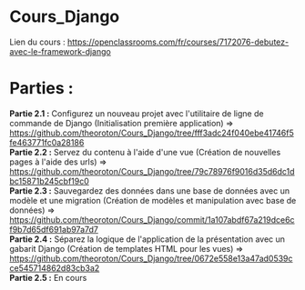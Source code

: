 # Cours_Django

Lien du cours : https://openclassrooms.com/fr/courses/7172076-debutez-avec-le-framework-django

# Parties :

__Partie 2.1 :__ Configurez un nouveau projet avec l'utilitaire de ligne de commande de Django (Initialisation première application) => https://github.com/theoroton/Cours_Django/tree/fff3adc24f040ebe41746f5fe463771fc0a28186  
__Partie 2.2 :__ Servez du contenu à l'aide d'une vue (Création de nouvelles pages à l'aide des urls) => https://github.com/theoroton/Cours_Django/tree/79c78976f9016d35d6dc1dbc15871b245cbf19c0  
__Partie 2.3 :__ Sauvegardez des données dans une base de données avec un modèle et une migration (Création de modèles et manipulation avec base de données) => https://github.com/theoroton/Cours_Django/commit/1a107abdf67a219dce6cf9b7d65df691ab97a7d7  
__Partie 2.4 :__ Séparez la logique de l'application de la présentation avec un gabarit Django (Création de templates HTML pour les vues) => https://github.com/theoroton/Cours_Django/tree/0672e558e13a47ad0539cce545714862d83cb3a2  
__Partie 2.5 :__ En cours
